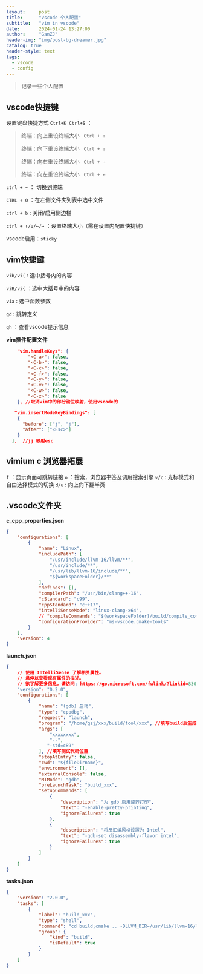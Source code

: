 ```yaml
---
layout:     post
title:      "Vscode 个人配置"
subtitle:   "vim in vscode"
date:       2024-01-24 13:27:00
author:     "GanZJ"
header-img: "img/post-bg-dreamer.jpg"
catalog: true
header-style: text
tags:
  - vscode
  - config
---
```




> 记录一些个人配置

## vscode快捷键

设置键盘快捷方式 `Ctrl+K Ctrl+S` ：

> 终端：向上重设终端大小   ` Ctrl + ↑`
>
> 终端：向下重设终端大小   ` Ctrl + ↓`
>
> 终端：向右重设终端大小   ` Ctrl + →`
>
> 终端：向左重设终端大小   ` Ctrl + ←`

`ctrl + ~` ： 切换到终端

`CTRL + 0` ：在左侧文件夹列表中选中文件

`ctrl + b` : 关闭/启用侧边栏

`ctrl + ↑/↓/←/→` ：设置终端大小（需在设置内配置快捷键）



vscode启用：`sticky`



## vim快捷键

`vib/vi(` : 选中括号内的内容

`viB/vi{` ：选中大括号中的内容

`via` : 选中函数参数

`gd` : 跳转定义 

`gh` ：查看vscode提示信息

**vim插件配置文件**

```json
    "vim.handleKeys": {
        "<C-a>": false,
        "<C-b>": false,
        "<C-c>": false,
        "<C-f>": false,
        "<C-y>": false,
        "<C-v>": false,
        "<C-w>": false,
        "<C-z>": false
    }, //取消vim中的部分键位映射，使用vscode的

   "vim.insertModeKeyBindings": [
    {
      "before": ["j", "j"],
      "after": ["<Esc>"]
    }
  ],  //jj 映射esc
```



## vimium c 浏览器拓展

`f` ：显示页面可跳转链接
`o` ：搜索，浏览器书签及调用搜索引擎
`v/c` : 光标模式和自由选择模式的切换
`d/u` : 向上向下翻半页 



## .vscode文件夹

**c_cpp_properties.json**

```json
{
    "configurations": [
        {
            "name": "Linux",
            "includePath": [
                "/usr/include/llvm-16/llvm/**",
                "/usr/include/**",
                "/usr/lib/llvm-16/include/**",
                "${workspaceFolder}/**"
            ],
            "defines": [],
            "compilerPath": "/usr/bin/clang++-16",
            "cStandard": "c99",
            "cppStandard": "c++17",
            "intelliSenseMode": "linux-clang-x64",
            // "compileCommands": "${workspaceFolder}/build/compile_commands.json",
            "configurationProvider": "ms-vscode.cmake-tools"
        }
    ],
    "version": 4
}
```



**launch.json**

```json
{
    // 使用 IntelliSense 了解相关属性。
    // 悬停以查看现有属性的描述。
    // 欲了解更多信息，请访问: https://go.microsoft.com/fwlink/?linkid=830387
    "version": "0.2.0",
    "configurations": [
        {
            "name": "(gdb) 启动",
            "type": "cppdbg",
            "request": "launch",
            "program": "/home/gzj/xxx/build/tool/xxx", //填写build后生成二进制文件的位置
            "args": [
				"xxxxxxxx",
                "--",
               "-std=c89"
            ], //填写测试代码位置
            "stopAtEntry": false,
            "cwd": "${fileDirname}",
            "environment": [],
            "externalConsole": false,
            "MIMode": "gdb",
            "preLaunchTask": "build_xxx",
            "setupCommands": [
                {
                    "description": "为 gdb 启用整齐打印",
                    "text": "-enable-pretty-printing",
                    "ignoreFailures": true
                },
                {
                    "description": "将反汇编风格设置为 Intel",
                    "text": "-gdb-set disassembly-flavor intel",
                    "ignoreFailures": true
                }
            ]
        }
    ]
}
```



**tasks.json**

```json
{
    "version": "2.0.0",
    "tasks": [
        {
            "label": "build_xxx",
            "type": "shell",
            "command": "cd build;cmake .. -DLLVM_DIR=/usr/lib/llvm-16/lib/cmake/llvm -DClang_DIR=/usr/lib/llvm-16/lib/cmake/clang -DALLOW_A=ON -DCXX_CHECK=ON -DCMAKE_BUILD_TYPE=Debug;make -j8 ;",//VERBOSE=1
            "group": {
                "kind": "build",
                "isDefault": true
            }
        }
    ]
}
```